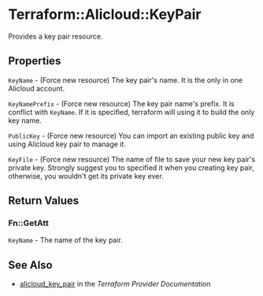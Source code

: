 # Terraform::Alicloud::KeyPair

Provides a key pair resource.

## Properties

`KeyName` - (Force new resource) The key pair's name. It is the only in one Alicloud account.

`KeyNamePrefix` - (Force new resource) The key pair name's prefix. It is conflict with `KeyName`. If it is specified, terraform will using it to build the only key name.

`PublicKey` - (Force new resource) You can import an existing public key and using Alicloud key pair to manage it.

`KeyFile` - (Force new resource) The name of file to save your new key pair's private key. Strongly suggest you to specified it when you creating key pair, otherwise, you wouldn't get its private key ever.


## Return Values

### Fn::GetAtt

`KeyName` - The name of the key pair.

## See Also

* [alicloud_key_pair](https://www.terraform.io/docs/providers/alicloud/r/key_pair.html) in the _Terraform Provider Documentation_